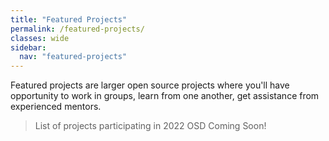```yaml
---
title: "Featured Projects"
permalink: /featured-projects/
classes: wide
sidebar:
  nav: "featured-projects"
---
```


Featured projects are larger open source projects where you'll have opportunity to work in groups, learn from one another, get assistance from experienced mentors.

> List of projects participating in 2022 OSD Coming Soon!